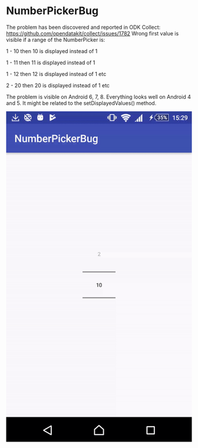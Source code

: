 # NumberPickerBug

The problem has been discovered and reported in ODK Collect: https://github.com/opendatakit/collect/issues/1782
Wrong first value is visible if a range of the NumberPicker is:

1 - 10 then 10 is displayed instead of 1

1 - 11 then 11 is displayed instead of 1

1 - 12 then 12 is displayed instead of 1 etc

2 - 20 then 20 is displayed instead of 1 etc

The problem is visible on Android 6, 7, 8. Everything looks well on Android 4 and 5. It might be related to the setDisplayedValues() method.

![Alt Text](https://github.com/grzesiek2010/NumberPickerBug/blob/master/docs/numberPickerBug.gif)

